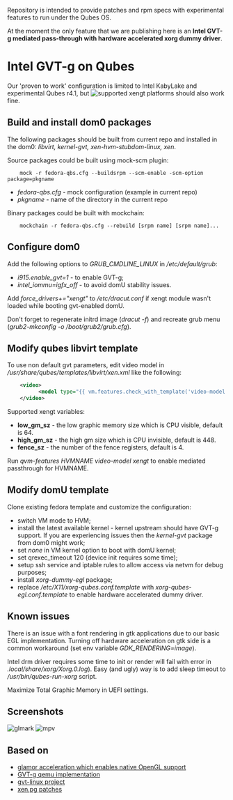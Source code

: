 
Repository is intended to provide patches and rpm specs with experimental features to run under the Qubes OS.

At the moment the only feature that we are publishing here is an **Intel GVT-g mediated pass-through with hardware accelerated xorg dummy driver**.

# Intel GVT-g on Qubes

Our 'proven to work' configuration is limited to Intel KabyLake and experimental Qubes r4.1, but ![supported xengt platforms](https://01.org/node/28748) should also work fine.

## Build and install dom0 packages

The following packages should be built from current repo and installed in the dom0: _libvirt, kernel-gvt, xen-hvm-stubdom-linux, xen_. 

Source packages could be built using mock-scm plugin:
```
    mock -r fedora-qbs.cfg --buildsrpm --scm-enable -scm-option package=pkgname
```
* _fedora-qbs.cfg_ - mock configuration (example in current repo)
* _pkgname_ - name of the directory in the current repo

Binary packages could be built with mockchain:
```
    mockchain -r fedora-qbs.cfg --rebuild [srpm name] [srpm name]...
```
## Configure dom0

Add the following options to _GRUB_CMDLINE_LINUX_ in _/etc/default/grub_:  
* _i915.enable_gvt=1_ - to enable GVT-g;
* _intel_iommu=igfx_off_ - to avoid domU stability issues.

Add _force_drivers+="xengt"_ to _/etc/dracut.conf_ if xengt module wasn't loaded while booting gvt-enabled domU.

Don't forget to regenerate initrd image (_dracut -f_) and recreate grub menu (_grub2-mkconfig -o /boot/grub2/grub.cfg_).

## Modify qubes libvirt template

To use non default gvt parameters, edit video model in _/usr/share/qubes/templates/libvirt/xen.xml_ like the following:

```xml
    <video>
          <model type="{{ vm.features.check_with_template('video-model', 'vga') }}" low_gm_sz='128'/>
    </video>
```

Supported xengt variables:  
* **low_gm_sz** - the low graphic memory size which is CPU visible, default is 64.
* **high_gm_sz** - the high gm size which is CPU invisible, default is 448.  
* **fence_sz** - the number of the fence registers, default is 4.

Run _qvm-features HVMNAME video-model xengt_ to enable mediated passthrough for HVMNAME.

## Modify domU template

Clone existing fedora template and customize the configuration:
* switch VM mode to HVM;
* install the latest available kernel - kernel upstream should have GVT-g support. If you are experiencing issues then the _kernel-gvt_ package from dom0 might work;
* set _none_ in VM kernel option to boot with domU kernel;
* set qrexec_timeout 120 (device init requires some time);
* setup ssh service and iptable rules to allow access via netvm for debug purposes;
* install _xorg-dummy-egl_ package;
* replace _/etc/X11/xorg-qubes.conf.template_ with _xorg-qubes-egl.conf.template_ to enable hardware accelerated dummy driver.

## Known issues

There is an issue with a font rendering in gtk applications due to our basic EGL implementation. Turning off hardware acceleration on gtk side is a common workaround (set env variable _GDK_RENDERING=image_).

Intel drm driver requires some time to init or render will fail with error in _.local/share/xorg/Xorg.0.log_). Easy (and ugly) way is to add sleep timeout to _/usr/bin/qubes-run-xorg_ script.

Maximize Total Graphic Memory in UEFI settings.

## Screenshots
![glmark](https://user-images.githubusercontent.com/49684805/71646212-6b0c7200-2cb2-11ea-92f0-a16b7e8c0694.png)
![mpv](https://user-images.githubusercontent.com/49684805/71646214-6e9ff900-2cb2-11ea-879b-56e384f96fdc.png)

## Based on

* [glamor acceleration which enables native OpenGL support](https://patchwork.freedesktop.org/patch/143119/)
* [GVT-g qemu implementation](https://github.com/intel/igvtg-qemu)
* [gvt-linux project](https://github.com/intel/gvt-linux)
* [xen.pg patches](https://github.com/xenserver/xen.pg.git)
